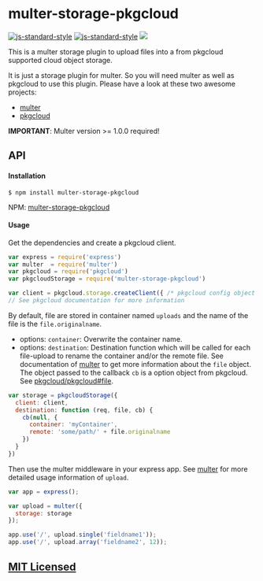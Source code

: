 # multer-storage-pkgcloud

[![js-standard-style](https://api.travis-ci.org/dustin-H/multer-storage-pkgcloud.svg)](https://travis-ci.org/dustin-H/multer-storage-pkgcloud)
[![js-standard-style](https://img.shields.io/badge/code%20style-standard-brightgreen.svg)](http://standardjs.com/)
<a href="https://codeclimate.com/github/dustin-H/multer-storage-pkgcloud"><img src="https://codeclimate.com/github/dustin-H/multer-storage-pkgcloud/badges/gpa.svg" /></a>

This is a multer storage plugin to upload files into a from pkgcloud supported cloud object storage.

It is just a storage plugin for multer. So you will need multer as well as pkgcloud to use this plugin. Please have a look at these two awesome projects:

- [multer](https://github.com/expressjs/multer)
- [pkgcloud](https://github.com/pkgcloud/pkgcloud#storage)

**IMPORTANT**: Multer version >= 1.0.0 required!
## API

#### Installation

`$ npm install multer-storage-pkgcloud`

NPM: [multer-storage-pkgcloud](https://www.npmjs.com/package/multer-storage-pkgcloud)

#### Usage

Get the dependencies and create a pkgcloud client.
```js
var express = require('express')
var multer  = require('multer')
var pkgcloud = require('pkgcloud')
var pkgcloudStorage = require('multer-storage-pkgcloud')

var client = pkgcloud.storage.createClient({ /* pkgcloud config object */ })
// See pkgcloud documentation for more information
```

By default, file are stored in container named `uploads` and the name of the file is the `file.originalname`.

- options: `container`: Overwrite the container name.
- options: `destination`: Destination function which will be called for each file-upload to rename the container and/or the remote file.
See documentation of [multer](https://github.com/expressjs/multer) to get more information about the `file` object. The object passed to the callback `cb` is a option object from pkgcloud. See [pkgcloud/pkgcloud#file](https://github.com/pkgcloud/pkgcloud#file).

```js
var storage = pkgcloudStorage({
  client: client,
  destination: function (req, file, cb) {
    cb(null, {
      container: 'myContainer',
      remote: 'some/path/' + file.originalname
    })
  }
})
```

Then use the multer middleware in your express app. See [multer](https://github.com/expressjs/multer) for more detailed usage information of `upload`.
```js
var app = express();

var upload = multer({
  storage: storage
});

app.use('/', upload.single('fieldname1'));
app.use('/', upload.array('fieldname2', 12));
```

## [MIT Licensed](LICENSE)
